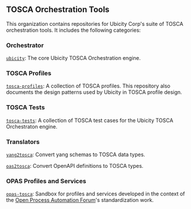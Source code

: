 ## TOSCA Orchestration Tools
This organization contains repositories for Ubicity Corp's suite of
TOSCA orchestration tools. It includes the following categories:
### Orchestrator
[`ubicity`](https://github.com/ubicity-corp/ubicity): The core Ubicity
TOSCA Orchestration engine.
### TOSCA Profiles
[`tosca-profiles`](https://github.com/ubicity-corp/tosca-profiles): A
collection of TOSCA profiles. This repository also documents the
design patterns used by Ubicity in TOSCA profile design.
### TOSCA Tests
[`tosca-tests`](https://github.com/ubicity-corp/tosca-tests): A
collection of TOSCA test cases for the Ubicity TOSCA Orchestraton
engine.
### Translators
[`yang2tosca`](https://github.com/ubicity-corp/yang2tosca): Convert
yang schemas to TOSCA data types.

[`oas2tosca`](https://github.com/ubicity-corp/oas2tosca): Convert
OpenAPI definitions to TOSCA types.
### OPAS Profiles and Services
[`opas-tosca`](https://github.com/ubicity-corp/opas-tosca): Sandbox
for profiles and services developed in the context of the [Open
Process Automation
Forum](https://www.opengroup.org/forum/open-process-automation-forum)'s
standardization work.
